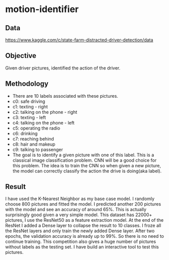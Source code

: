 # motion-identifier

## Data
   https://www.kaggle.com/c/state-farm-distracted-driver-detection/data

## Objective
   Given driver pictures, identified the action of the driver.

## Methodology
   * There are 10 labels associated with these pictures.
   * c0: safe driving
   * c1: texting - right
   * c2: talking on the phone - right
   * c3: texting - left
   * c4: talking on the phone - left
   * c5: operating the radio
   * c6: drinking
   * c7: reaching behind
   * c8: hair and makeup
   * c9: talking to passenger
   * The goal is to identify a given picture with one of this label. This is a classical image classification
   problem. CNN will be a good choice for this problem. The idea is to train the CNN so when given a new
   picture, the model can correctly classify the action the drive is doing(aka label).

## Result
   I have used the K-Nearest Neighbor as my base case model. I randomly choose 800 pictures
   and fitted the model. I predicted another 200 pictures with the model and see an accuracy
   of around 65%. This is actually surprisingly good given a very simple model. This dataset
   has 22000+ pictures, I use the ResNet50 as a feature extraction model. At the end of the
   ResNet I added a Dense layer to collapse the result to 10 classes. I froze all the ResNet
   layers and only train the newly added Dense layer. After two epochs, the validation accuracy
   is already up to 99%. So there is no need to continue training. This competition also gives
   a huge number of pictures without labels as the testing set. I have build an interactive
   tool to test this pictures. 
